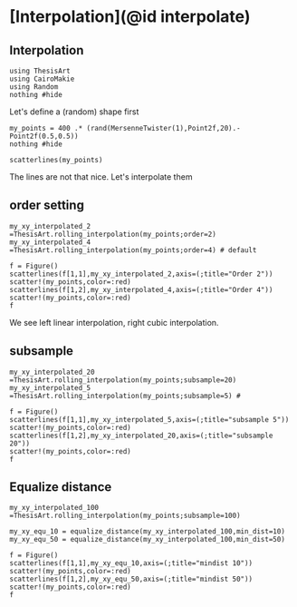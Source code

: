 # [Interpolation](@id interpolate)

## Interpolation

```@example main
using ThesisArt
using CairoMakie
using Random
nothing #hide
```

Let's define a (random) shape first

```@example main
my_points = 400 .* (rand(MersenneTwister(1),Point2f,20).-Point2f(0.5,0.5))
nothing #hide
```

```@example main
scatterlines(my_points)
```

The lines are not that nice. Let's interpolate them

## order setting

```@example ax_main
my_xy_interpolated_2 =ThesisArt.rolling_interpolation(my_points;order=2)
my_xy_interpolated_4 =ThesisArt.rolling_interpolation(my_points;order=4) # default
```

```@example main
f = Figure()
scatterlines(f[1,1],my_xy_interpolated_2,axis=(;title="Order 2"))
scatter!(my_points,color=:red)
scatterlines(f[1,2],my_xy_interpolated_4,axis=(;title="Order 4"))
scatter!(my_points,color=:red)
f
```

We see left linear interpolation, right cubic interpolation.

## subsample

```@example main
my_xy_interpolated_20 =ThesisArt.rolling_interpolation(my_points;subsample=20)
my_xy_interpolated_5 =ThesisArt.rolling_interpolation(my_points;subsample=5) #
```

```@example main
f = Figure()
scatterlines(f[1,1],my_xy_interpolated_5,axis=(;title="subsample 5"))
scatter!(my_points,color=:red)
scatterlines(f[1,2],my_xy_interpolated_20,axis=(;title="subsample 20"))
scatter!(my_points,color=:red)
f
```

## Equalize distance

```@example main
my_xy_interpolated_100 =ThesisArt.rolling_interpolation(my_points;subsample=100)

my_xy_equ_10 = equalize_distance(my_xy_interpolated_100,min_dist=10)
my_xy_equ_50 = equalize_distance(my_xy_interpolated_100,min_dist=50)
```

```@example main
f = Figure()
scatterlines(f[1,1],my_xy_equ_10,axis=(;title="mindist 10"))
scatter!(my_points,color=:red)
scatterlines(f[1,2],my_xy_equ_50,axis=(;title="mindist 50"))
scatter!(my_points,color=:red)
f
```

